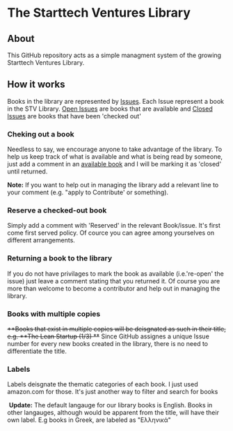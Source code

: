 # The Starttech Ventures Library

## About
This GitHub repository acts as a simple managment system of the growing Starttech Ventures Library.


## How it works

 Books in the library are represented by [Issues](https://github.com/StarttechVentures/Library/issues). Each Issue represent a book in the STV Library. 
  [Open Issues](https://github.com/StarttechVentures/Library/issues?q=is%3Aopen+is%3Aissue) are books that are available and [Closed Issues](https://github.com/StarttechVentures/Library/issues?q=is%3Aissue+is%3Aclosed) are books that have been 'checked out'
  
  
 ### Cheking out a book
  Needless to say, we encourage anyone to take advantage of the library. To help us keep track of what is available and what is being read by someone, just add a comment in an [available book](https://github.com/StarttechVentures/Library/issues?q=is%3Aopen+is%3Aissue) and I will be marking it as 'closed' until returned.
  
   **Note:**
   If you want to help out in managing the library add a relevant line to your comment (e.g. "apply to Contribute' or something).
   
  ### Reserve a checked-out book
Simply add a comment with 'Reserved' in the relevant Book/issue. It's first come first served policy. Of cource you can agree among yourselves on different arrangements.

### Returning a book to the library
  If you do not have privilages to mark the book as available (i.e.'re-open' the issue) just leave a comment stating that you returned it. Of course you are more than welcome to become a contributor and help out in managing the library.
 
### Books with multiple copies
~~**Books that exist in multiple copies will be deisgnated as such in their title, e.g.  **The Lean Startup (1/3) **~~
Since GitHub assignes a unique Issue number for every new books created in the library, there is no need to differentiate the title.

### Labels
  Labels  deisgnate the thematic categories of each book. I just used amazon.com for those. It's just another way to filter and search for books
  
  **Update:** The default langauge for our library books is English. Books in other langauges, although would be apparent from the title, will have their own label. E.g books in Greek, are labeled as "Ελληνικά"
